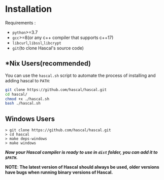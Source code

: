 # Installation
Requirements :
- `python`>=3.7
- `gcc`>=8(or any c++ compiler that supports c++17)
- `libcurl`,`libssl`,`libcrypt`
- `git`(to clone Hascal's source code)

## *Nix Users(recommended)
You can use the `hascal.sh` script to automate the process of installing and adding hascal to `PATH`:
```bash
git clone https://github.com/hascal/hascal.git
cd hascal/
chmod +x ./hascal.sh
bash ./hascal.sh
```

## Windows Users 
```
> git clone https://github.com/hascal/hascal.git
> cd hascal
> make deps-windows
> make windows
```
***Now your Hascal compiler is ready to use in `dist` folder, you can add it to `$PATH`.***

**NOTE**: **The latest version of Hascal should always be used, older versions have bugs when running binary versions of Hascal.**